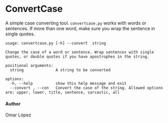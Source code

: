 # ConvertCase

A simple case converting tool. `convertcase.py` works with words or sentences. If more than one word, make sure you wrap the sentence in single quotes.
```
usage: convertcase.py [-h] --convert  string

Change the case of a word or sentence. Wrap sentences with single quotes, or double quotes if you have apostrophes in the string.

positional arguments:
  string              A string to be converted

options:
  -h, --help          show this help message and exit
  --convert , --con   Convert the case of the string. Allowed options are: upper, lower, title, sentence, sarcastic, all

```

#### Author
Omar López
